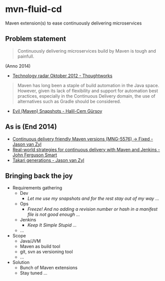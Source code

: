mvn-fluid-cd
============

Maven extension(s) to ease continuously delivering microservices

## Problem statement

> Continuously delivering microservices build by Maven is tough and painfull. 

(Anno 2014)

* [Technology radar Oktober 2012 - Thoughtworks](http://www.thoughtworks.com/radar/tools/maven)
> Maven has long been a staple of build automation in the Java space. However, given its lack of flexibility and support for automation best practices, especially in the Continuous Delivery domain, the use of alternatives such as Gradle should be considered.
* [Evil (Maven) Snapshots - Halil-Cem Gürsoy](http://bed-con.org/2014/files/slides/evil_snapshots-bedcon2014.pdf) 

## As is (End 2014)
* [Continuous delivery friendly Maven versions (MNG-5576) -> Fixed - Jason van Zyl](https://jira.codehaus.org/browse/MNG-5576)
* [Real-world strategies for continuous delivery with Maven and Jenkins - John Ferguson Smart](http://www.slideshare.net/wakaleo/continuous-deliverywithmaven)
* [Takari generations - Jason van Zyl](http://www.slideshare.net/Takari_io/takari-1)


## Bringing back the joy
* Requirements gathering
  * Dev
    * _Let me use my snapshots and for the rest stay out of my way ..._ 
  * Ops
    * _Freeze! And no adding a revision number or hash in a manifest file is not good enough ..._
  * Jenkins
    * _Keep It Simple Stupid ..._
  * ...
* Scope
  * Java/JVM
  * Maven as build tool
  * git, svn as versioning tool
  * ...
* Solution
  * Bunch of Maven extensions
  * Stay tuned ...
